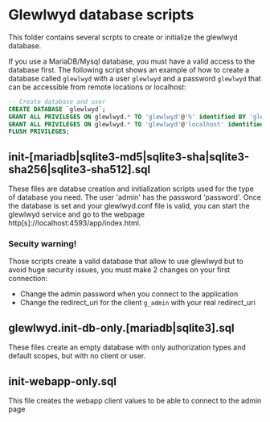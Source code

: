 # Glewlwyd database scripts

This folder contains several scrpts to create or initialize the glewlwyd database.

If you use a MariaDB/Mysql database, you must have a valid access to the database first. The following script shows an example of how to create a database called `glewlwyd` with a user `glewlwyd` and a password `glewlwyd` that can be accessible from remote locations or localhost:

```sql
-- Create database and user
CREATE DATABASE `glewlwyd`;
GRANT ALL PRIVILEGES ON glewlwyd.* TO 'glewlwyd'@'%' identified BY 'glewlwyd';
GRANT ALL PRIVILEGES ON glewlwyd.* TO 'glewlwyd'@'localhost' identified BY 'glewlwyd';
FLUSH PRIVILEGES;
```

## init-[mariadb|sqlite3-md5|sqlite3-sha|sqlite3-sha256|sqlite3-sha512].sql

These files are databse creation and initialization scripts used for the type of database you need. The user 'admin' has the password 'password'. Once the database is set and your glewlwyd.conf file is valid, you can start the glewlwyd service and go to the webpage http[s]://localhost:4593/app/index.html.

### Secuity warning!

Those scripts create a valid database that allow to use glewlwyd but to avoid huge security issues, you must make 2 changes on your first connection:
- Change the admin password when you connect to the application
- Change the redirect_uri for the client `g_admin` with your real redirect_uri

## glewlwyd.init-db-only.[mariadb|sqlite3].sql

These files create an empty database with only authorization types and default scopes, but with no client or user.

## init-webapp-only.sql

This file creates the webapp client values to be able to connect to the admin page
